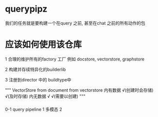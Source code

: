 # querypipz

我们的任务就是要构建一个在query 之前, 甚至在chat 之前的所有动作的包

#  应该如何使用该仓库
1 合理的维护所有的factory 工厂
    例如 docstore, vectorstore, graphstore

2 构建并存续特异化的builderlib

3 注册到director 中的 buildtype中

"""
    VectorStore        from document      from vectorstore
    内有数据             √(创建时会存储)              √(及时存储)
    内无数据                  √                     √(需要以创建)
"""

###

0-1 query pipeline
1 多模态
2 

